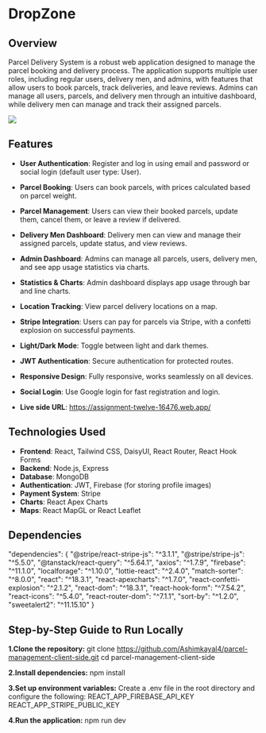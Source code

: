 # DropZone

## Overview

Parcel Delivery System is a robust web application designed to manage the parcel booking and delivery process. The application supports multiple user roles, including regular users, delivery men, and admins, with features that allow users to book parcels, track deliveries, and leave reviews. Admins can manage all users, parcels, and delivery men through an intuitive dashboard, while delivery men can manage and track their assigned parcels.

 <p><img src="https://i.ibb.co.com/DgRLrNL1/Screenshot-124.png"/></p>

## Features

- **User Authentication**: Register and log in using email and password or social login (default user type: User).
- **Parcel Booking**: Users can book parcels, with prices calculated based on parcel weight.
- **Parcel Management**: Users can view their booked parcels, update them, cancel them, or leave a review if delivered.
- **Delivery Men Dashboard**: Delivery men can view and manage their assigned parcels, update status, and view reviews.
- **Admin Dashboard**: Admins can manage all parcels, users, delivery men, and see app usage statistics via charts.
- **Statistics & Charts**: Admin dashboard displays app usage through bar and line charts.
- **Location Tracking**: View parcel delivery locations on a map.
- **Stripe Integration**: Users can pay for parcels via Stripe, with a confetti explosion on successful payments.
- **Light/Dark Mode**: Toggle between light and dark themes.
- **JWT Authentication**: Secure authentication for protected routes.
- **Responsive Design**: Fully responsive, works seamlessly on all devices.
- **Social Login**: Use Google login for fast registration and login.

- **Live side URL**: https://assignment-twelve-16476.web.app/

## Technologies Used

- **Frontend**: React, Tailwind CSS, DaisyUI, React Router, React Hook Forms
- **Backend**: Node.js, Express
- **Database**: MongoDB
- **Authentication**: JWT, Firebase (for storing profile images)
- **Payment System**: Stripe
- **Charts**: React Apex Charts
- **Maps**: React MapGL or React Leaflet

## Dependencies
  "dependencies": {
    "@stripe/react-stripe-js": "^3.1.1",
    "@stripe/stripe-js": "^5.5.0",
    "@tanstack/react-query": "^5.64.1",
    "axios": "^1.7.9",
    "firebase": "^11.1.0",
    "localforage": "^1.10.0",
    "lottie-react": "^2.4.0",
    "match-sorter": "^8.0.0",
    "react": "^18.3.1",
    "react-apexcharts": "^1.7.0",
    "react-confetti-explosion": "^2.1.2",
    "react-dom": "^18.3.1",
    "react-hook-form": "^7.54.2",
    "react-icons": "^5.4.0",
    "react-router-dom": "^7.1.1",
    "sort-by": "^1.2.0",
    "sweetalert2": "^11.15.10"
  }

## Step-by-Step Guide to Run Locally
**1.Clone the repository:**
  git clone https://github.com/Ashimkayal4/parcel-management-client-side.git
  cd parcel-management-client-side

**2.Install dependencies:**
  npm install

**3.Set up environment variables:** Create a .env file in the root directory and configure the following:
REACT_APP_FIREBASE_API_KEY
REACT_APP_STRIPE_PUBLIC_KEY

**4.Run the application:**
  npm run dev



